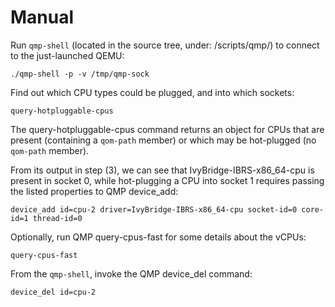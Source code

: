 # Manual

Run ```qmp-shell``` (located in the source tree, under: /scripts/qmp/) to connect to the just-launched QEMU:

```shell
./qmp-shell -p -v /tmp/qmp-sock
```

Find out which CPU types could be plugged, and into which sockets:

```shell
query-hotpluggable-cpus
```

The query-hotpluggable-cpus command returns an object for CPUs that are present
(containing a ```qom-path``` member) or which may be hot-plugged (no ```qom-path``` member).

From its output in step (3), we can see that IvyBridge-IBRS-x86_64-cpu is present in socket 0,
while hot-plugging a CPU into socket 1 requires passing the listed properties to QMP device_add:

```shell
device_add id=cpu-2 driver=IvyBridge-IBRS-x86_64-cpu socket-id=0 core-id=1 thread-id=0
```

Optionally, run QMP query-cpus-fast for some details about the vCPUs:

```shell
query-cpus-fast
```

From the ```qmp-shell```, invoke the QMP device_del command:

```shell
device_del id=cpu-2
```
